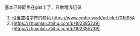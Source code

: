 基本已经同步在gist上了，只做粗浅记录

1. 设置空格字符的颜色 https://www.coder.work/article/7015954
2. [https://zhuanlan.zhihu.com/p/102385239](https://zhuanlan.zhihu.com/p/102385239)